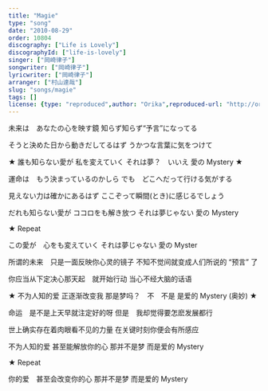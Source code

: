 ```yaml
---
title: "Magie"
type: "song"
date: "2010-08-29"
order: 10804
discography: ["Life is Lovely"]
discographyId: ["life-is-lovely"]
singer: ["岡崎律子"]
songwriter: ["岡崎律子"]
lyricwriter: ["岡崎律子"]
arranger: ["村山達哉"]
slug: "songs/magie"
tags: []
license: {type: "reproduced",author: "Orika",reproduced-url: "http://orikamushi.myweb.hinet.net/",reproduced-website: "織歌蟲網站"}
---
```


未来は　あなたの心を映す鏡 
知らず知らず“予言”になってる 

そうと決めた日から動きだしてるはず 
うかつな言葉に気をつけて 

★ 誰も知らない愛が 
私を変えていく 
それは夢？　いいえ 
愛の Mystery ★

運命は　もう決まっているのかしら 
でも　どこへだって行ける気がする 

見えない力は確かにあるはず 
ここぞって瞬間(とき)に感じるでしょう 

だれも知らない愛が 
ココロをも解き放つ 
それは夢じゃない 
愛の Mystery 

★ Repeat 

この愛が　心をも変えていく 
それは夢じゃない 
愛の Myster

所谓的未来　只是一面反映你心灵的镜子
不知不觉间就变成人们所说的 “预言” 了 

你应当从下定决心那天起　就开始行动
当心不经大脑的话语

★ 不为人知的爱
正逐渐改变我
那是梦吗？　不　不是
是爱的 Mystery (奥妙) ★

命运　是不是上天早就注定好的呀
但是　我却觉得要怎麽发展都行

世上确实存在着肉眼看不见的力量
在关键时刻你便会有所感应

不为人知的爱
甚至能解放你的心
那并不是梦
而是爱的 Mystery

★ Repeat 

你的爱　甚至会改变你的心
那并不是梦
而是爱的 Mystery
